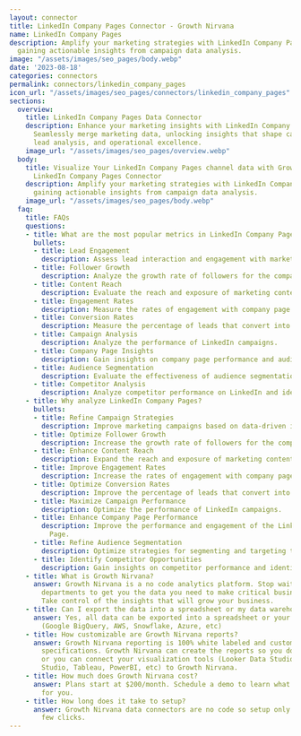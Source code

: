 ```yaml
---
layout: connector
title: LinkedIn Company Pages Connector - Growth Nirvana
name: LinkedIn Company Pages
description: Amplify your marketing strategies with LinkedIn Company Pages integration,
  gaining actionable insights from campaign data analysis.
image: "/assets/images/seo_pages/body.webp"
date: '2023-08-18'
categories: connectors
permalink: connectors/linkedin_company_pages
icon_url: "/assets/images/seo_pages/connectors/linkedin_company_pages"
sections:
  overview:
    title: LinkedIn Company Pages Data Connector
    description: Enhance your marketing insights with LinkedIn Company Pages integration.
      Seamlessly merge marketing data, unlocking insights that shape campaign strategies,
      lead analysis, and operational excellence.
    image_url: "/assets/images/seo_pages/overview.webp"
  body:
    title: Visualize Your LinkedIn Company Pages channel data with Growth Nirvana's
      LinkedIn Company Pages Connector
    description: Amplify your marketing strategies with LinkedIn Company Pages integration,
      gaining actionable insights from campaign data analysis.
    image_url: "/assets/images/seo_pages/body.webp"
  faq:
    title: FAQs
    questions:
    - title: What are the most popular metrics in LinkedIn Company Pages to analyze?
      bullets:
      - title: Lead Engagement
        description: Assess lead interaction and engagement with marketing materials.
      - title: Follower Growth
        description: Analyze the growth rate of followers for the company page.
      - title: Content Reach
        description: Evaluate the reach and exposure of marketing content.
      - title: Engagement Rates
        description: Measure the rates of engagement with company page content.
      - title: Conversion Rates
        description: Measure the percentage of leads that convert into customers.
      - title: Campaign Analysis
        description: Analyze the performance of LinkedIn campaigns.
      - title: Company Page Insights
        description: Gain insights on company page performance and audience engagement.
      - title: Audience Segmentation
        description: Evaluate the effectiveness of audience segmentation strategies.
      - title: Competitor Analysis
        description: Analyze competitor performance on LinkedIn and identify opportunities.
    - title: Why analyze LinkedIn Company Pages?
      bullets:
      - title: Refine Campaign Strategies
        description: Improve marketing campaigns based on data-driven insights.
      - title: Optimize Follower Growth
        description: Increase the growth rate of followers for the company page.
      - title: Enhance Content Reach
        description: Expand the reach and exposure of marketing content.
      - title: Improve Engagement Rates
        description: Increase the rates of engagement with company page content.
      - title: Optimize Conversion Rates
        description: Improve the percentage of leads that convert into customers.
      - title: Maximize Campaign Performance
        description: Optimize the performance of LinkedIn campaigns.
      - title: Enhance Company Page Performance
        description: Improve the performance and engagement of the LinkedIn Company
          Page.
      - title: Refine Audience Segmentation
        description: Optimize strategies for segmenting and targeting the audience.
      - title: Identify Competitor Opportunities
        description: Gain insights on competitor performance and identify opportunities.
    - title: What is Growth Nirvana?
      answer: Growth Nirvana is a no code analytics platform. Stop waiting for other
        departments to get you the data you need to make critical business decisions.
        Take control of the insights that will grow your business.
    - title: Can I export the data into a spreadsheet or my data warehouse?
      answer: Yes, all data can be exported into a spreadsheet or your data warehouse
        (Google BigQuery, AWS, Snowflake, Azure, etc)
    - title: How customizable are Growth Nirvana reports?
      answer: Growth Nirvana reporting is 100% white labeled and customized to your
        specifications. Growth Nirvana can create the reports so you don’t have to
        or you can connect your visualization tools (Looker Data Studio/Google Data
        Studio, Tableau, PowerBI, etc) to Growth Nirvana.
    - title: How much does Growth Nirvana cost?
      answer: Plans start at $200/month. Schedule a demo to learn what plan is best
        for you.
    - title: How long does it take to setup?
      answer: Growth Nirvana data connectors are no code so setup only requires a
        few clicks.
---
```

